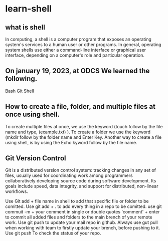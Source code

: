 # learn-shell

## what is shell
In computing, a shell is a computer program that exposes an operating system's services to a human user or other programs. In general, operating system shells use either a command-line interface or graphical user interface, depending on a computer's role and particular operation.

## On january 19, 2023, at ODCS We learned the following.
Bash
Git
Shell

## How to create a file, folder, and multiple files at once using shell.
To create multiple files at once, we use the keyword (touch follow by the file name and type, (example.txt) ).
To create a folder we use the keyword (mkdir follow by the folder name and Enter Key.
Another way to create a file using shell, is by using the Echo kyword follow by the file name.

## Git Version Control
Git is a distributed version control system: tracking changes in any set of files, usually used for coordinating work among programmers collaboratively developing source code during software development. Its goals include speed, data integrity, and support for distributed, non-linear workflows.

Use Git add + file name in shell to add that specific file or folder to be comitted.
Use git add + . to add every thing in a repo to be comitted.
use git commuit -m + your comment in single or double quotes 'comment' + enter to commit all added files and folders to the main brench of your remote work.
Use git push to update your mail repo in github.
Always use gut pull when working with team to firstly update your brench, before pushing to it.
Use git push To check the status of your repo.
